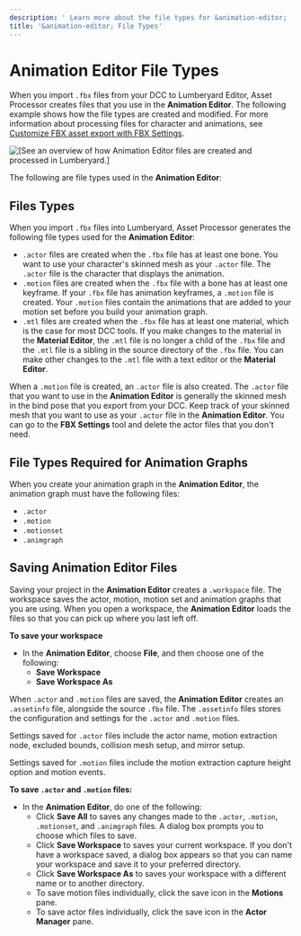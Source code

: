 ```yaml
---
description: ' Learn more about the file types for &animation-editor; . '
title: '&animation-editor; File Types'
---
```

# Animation Editor File Types<a name="char-animation-editor-file-types"></a>

When you import `.fbx` files from your DCC to Lumberyard Editor, Asset Processor creates files that you use in the **Animation Editor**\. The following example shows how the file types are created and modified\. For more information about processing files for character and animations, see [Customize FBX asset export with FBX Settings](fbx-intro.md)\.

![\[See an overview of how Animation Editor files are created and processed in Lumberyard.\]](/images/userguide/actor-animation/animation-editor-asset-processor-files.png)

The following are file types used in the **Animation Editor**:

## Files Types<a name="file-types-created-from-asset-processor"></a>

When you import `.fbx` files into Lumberyard, Asset Processor generates the following file types used for the **Animation Editor**:
+ `.actor` files are created when the `.fbx` file has at least one bone\. You want to use your character's skinned mesh as your `.actor` file\. The `.actor` file is the character that displays the animation\.
+ `.motion` files are created when the `.fbx` file with a bone has at least one keyframe\. If your `.fbx` file has animation keyframes, a `.motion` file is created\. Your `.motion` files contain the animations that are added to your motion set before you build your animation graph\.
+ `.mtl` files are created when the `.fbx` file has at least one material, which is the case for most DCC tools\. If you make changes to the material in the **Material Editor**, the `.mtl` file is no longer a child of the `.fbx` file and the `.mtl` file is a sibling in the source directory of the `.fbx` file\. You can make other changes to the `.mtl` file with a text editor or the **Material Editor**\.

When a `.motion` file is created, an `.actor` file is also created\. The `.actor` file that you want to use in the **Animation Editor** is generally the skinned mesh in the bind pose that you export from your DCC\. Keep track of your skinned mesh that you want to use as your `.actor` file in the **Animation Editor**\. You can go to the **FBX Settings** tool and delete the actor files that you don't need\.

## File Types Required for Animation Graphs<a name="file-types-required-for-animation-graphs"></a>

When you create your animation graph in the **Animation Editor**, the animation graph must have the following files:
+ `.actor`
+ `.motion`
+ `.motionset`
+ `.animgraph`

## Saving Animation Editor Files<a name="saving-animation-editor-files"></a>

Saving your project in the **Animation Editor** creates a `.workspace` file\. The workspace saves the actor, motion, motion set and animation graphs that you are using\. When you open a workspace, the **Animation Editor** loads the files so that you can pick up where you last left off\. 

**To save your workspace**
+ In the **Animation Editor**, choose **File**, and then choose one of the following:
  + **Save Workspace**
  + **Save Workspace As**

When `.actor` and `.motion` files are saved, the **Animation Editor** creates an `.assetinfo` file, alongside the source `.fbx` file\. The `.assetinfo` files stores the configuration and settings for the `.actor` and `.motion` files\.

Settings saved for `.actor` files include the actor name, motion extraction node, excluded bounds, collision mesh setup, and mirror setup\. 

Settings saved for `.motion` files include the motion extraction capture height option and motion events\.

**To save `.actor` and `.motion` files:**
+ In the **Animation Editor**, do one of the following:
  + Click **Save All** to saves any changes made to the `.actor`, `.motion`, `.motionset`, and `.animgraph` files\. A dialog box prompts you to choose which files to save\.
  + Click **Save Workspace** to saves your current workspace\. If you don't have a workspace saved, a dialog box appears so that you can name your workspace and save it to your preferred directory\. 
  + Click **Save Workspace As** to saves your workspace with a different name or to another directory\. 
  + To save motion files individually, click the save icon in the **Motions** pane\.
  + To save actor files individually, click the save icon in the **Actor Manager** pane\.